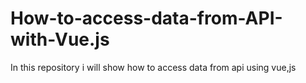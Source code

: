 # How-to-access-data-from-API-with-Vue.js
In this repository i will show how to access data from api using vue,js
